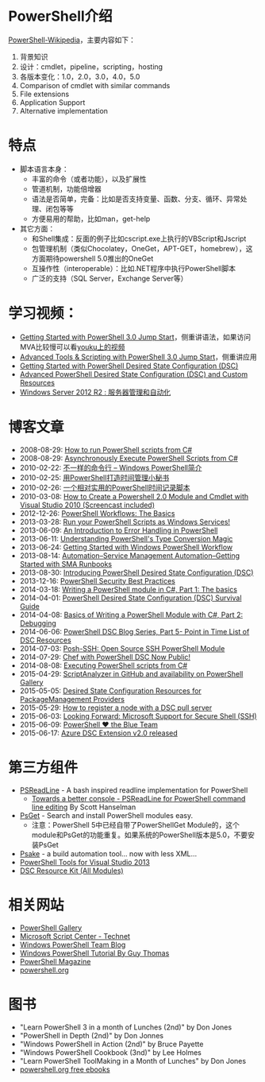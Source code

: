 

# PowerShell介绍

[PowerShell-Wikipedia](https://en.wiki2.org/wiki/Windows_PowerShell)，主要内容如下：

1. 背景知识
1. 设计：cmdlet，pipeline，scripting，hosting
1. 各版本变化：1.0，2.0，3.0，4.0，5.0
1. Comparison of cmdlet with similar commands
1. File extensions
1. Application Support
1. Alternative implementation

# 特点

- 脚本语言本身：
    - 丰富的命令（或者功能），以及扩展性
    - 管道机制，功能倍增器
    - 语法是否简单，完备：比如是否支持变量、函数、分支、循环、异常处理、闭包等等
    - 方便易用的帮助，比如man，get-help
- 其它方面：
    - 和Shell集成：反面的例子比如cscript.exe上执行的VBScript和Jscript
    - 包管理机制（类似Chocolatey，OneGet，APT-GET，homebrew），这方面期待powershell 5.0推出的OneGet
    - 互操作性（interoperable）：比如.NET程序中执行PowerShell脚本
    - 广泛的支持（SQL Server，Exchange Server等）

# 学习视频：

- [Getting Started with PowerShell 3.0 Jump Start](https://www.microsoftvirtualacademy.com/en-US/training-courses/getting-started-with-powershell-3-0-jump-start-8276)，侧重讲语法，如果访问MVA比较慢可以看[youku上的视频](http://www.youku.com/playlist_show/id_20773431.html?sf=10201)
- [Advanced Tools & Scripting with PowerShell 3.0 Jump Start](http://www.microsoftvirtualacademy.com/training-courses/advanced-tools-scripting-with-powershell-3-0-jump-start)，侧重讲应用
- [Getting Started with PowerShell Desired State Configuration (DSC)](http://www.microsoftvirtualacademy.com/training-courses/getting-started-with-powershell-desired-state-configuration-dsc-)
- [Advanced PowerShell Desired State Configuration (DSC) and Custom Resources](http://www.microsoftvirtualacademy.com/training-courses/advanced-powershell-desired-state-configuration-dsc-and-custom-resources)
- [Windows Server 2012 R2 : 服务器管理和自动化](http://www.microsoftvirtualacademy.com/training-courses/803)

# 博客文章

- 2008-08-29: [How to run PowerShell scripts from C#](http://www.codeproject.com/Articles/18229/How-to-run-PowerShell-scripts-from-C)
- 2008-08-29: [Asynchronously Execute PowerShell Scripts from C#](http://www.codeproject.com/Articles/18409/Asynchronously-Execute-PowerShell-Scripts-from-C)
- 2010-02-22: [不一样的命令行 – Windows PowerShell简介](http://www.cnblogs.com/grapeot/archive/2010/02/22/1670822.html)
- 2010-02-25: [用PowerShell打造时间管理小秘书](http://www.cnblogs.com/grapeot/archive/2010/02/25/1673473.html)
- 2010-02-26: [一个相对实用的PowerShell时间记录脚本](http://www.cnblogs.com/grapeot/archive/2010/02/26/1674246.html)
- 2010-03-08: [How to Create a Powershell 2.0 Module and Cmdlet with Visual Studio 2010 (Screencast included)](http://blogs.msdn.com/b/saveenr/archive/2010/03/08/how-to-create-a-powershell-2-0-module-and-cmdlet-with-visual-studio-2010-screencast-included.aspx)
- 2012-12-26: [PowerShell Workflows: The Basics](http://blogs.technet.com/b/heyscriptingguy/archive/2012/12/26/powershell-workflows-the-basics.aspx)
- 2013-03-28: [Run your PowerShell Scripts as Windows Services!](http://the.powershell.zone/run-your-powershell-scripts-as-windows-services/)
- 2013-06-09: [An Introduction to Error Handling in PowerShell](http://blogs.msdn.com/b/kebab/archive/2013/06/09/an-introduction-to-error-handling-in-powershell.aspx)
- 2013-06-11: [Understanding PowerShell's Type Conversion Magic](http://blogs.msdn.com/b/powershell/archive/2013/06/11/understanding-powershell-s-type-conversion-magic.aspx)
- 2013-06-24: [Getting Started with Windows PowerShell Workflow](https://technet.microsoft.com/en-us/library/jj134242.aspx)
- 2013-08-14: [Automation–Service Management Automation–Getting Started with SMA Runbooks](http://blogs.technet.com/b/privatecloud/archive/2013/08/14/automation-service-management-automation-getting-started-with-sma-runbooks.aspx)
- 2013-08-30: [Introducing PowerShell Desired State Configuration (DSC)](http://blogs.technet.com/b/privatecloud/archive/2013/08/30/introducing-powershell-desired-state-configuration-dsc.aspx)
- 2013-12-16: [PowerShell Security Best Practices](http://blogs.msdn.com/b/powershell/archive/2013/12/16/powershell-security-best-practices.aspx)
- 2014-03-18: [Writing a PowerShell module in C#, Part 1: The basics](http://www.powershellmagazine.com/2014/03/18/writing-a-powershell-module-in-c-part-1-the-basics/)
- 2014-04-01: [PowerShell Desired State Configuration (DSC) Survival Guide](http://social.technet.microsoft.com/wiki/contents/articles/23222.powershell-desired-state-configuration-dsc-survival-guide.aspx)
- 2014-04-08: [Basics of Writing a PowerShell Module with C#, Part 2: Debugging](http://www.powershellmagazine.com/2014/04/08/basics-of-writing-a-powershell-module-with-c-part-2-debugging/)
- 2014-06-06: [PowerShell DSC Blog Series, Part 5- Point in Time List of DSC Resources](http://blogs.technet.com/b/privatecloud/archive/2014/06/06/powershell-dsc-blog-series-part-5-point-in-time-list-of-dsc-resources.aspx)
- 2014-07-03: [Posh-SSH: Open Source SSH PowerShell Module](http://www.powershellmagazine.com/2014/07/03/posh-ssh-open-source-ssh-powershell-module/)
- 2014-07-29: [Chef with PowerShell DSC Now Public!](http://blogs.msdn.com/b/powershell/archive/2014/07/29/chef-with-powershell-dsc-now-public.aspx)
- 2014-08-08: [Executing PowerShell scripts from C#](http://blogs.msdn.com/b/kebab/archive/2014/04/28/executing-powershell-scripts-from-c.aspx)
- 2015-04-29: [ScriptAnalyzer in GitHub and availability on PowerShell Gallery](http://blogs.msdn.com/b/powershell/archive/2015/04/29/scriptanalyzer-in-github-and-availability-on-powershell-gallery.aspx)
- 2015-05-05: [Desired State Configuration Resources for PackageManagement Providers](http://blogs.msdn.com/b/powershell/archive/2015/05/05/desired-state-configuration-resources-for-packagemanagement-providers.aspx)
- 2015-05-29: [How to register a node with a DSC pull server](http://blogs.msdn.com/b/powershell/archive/2015/05/29/how-to-register-a-node-with-a-dsc-pull-server.aspx)
- 2015-06-03: [Looking Forward: Microsoft Support for Secure Shell (SSH)](http://blogs.msdn.com/b/powershell/archive/2015/06/03/looking-forward-microsoft-support-for-secure-shell-ssh.aspx)
- 2015-06-09: [PowerShell ♥ the Blue Team](http://blogs.msdn.com/b/powershell/archive/2015/06/09/powershell-the-blue-team.aspx)
- 2015-06-17: [Azure DSC Extension v2.0 released](http://blogs.msdn.com/b/powershell/archive/2015/06/17/azure-dsc-extension-v2-0-released.aspx)


# 第三方组件

- [PSReadLine](https://github.com/lzybkr/PSReadLine) - A bash inspired readline implementation for PowerShell
    - [Towards a better console - PSReadLine for PowerShell command line editing](http://www.hanselman.com/blog/TowardsABetterConsolePSReadLineForPowerShellCommandLineEditing.aspx) By Scott Hanselman
- [PsGet](http://psget.net/) - Search and install PowerShell modules easy.
    - 注意：PowerShell 5中已经自带了PowerShellGet Module的，这个module和PsGet的功能重复。如果系统的PowerShell版本是5.0，不要安装PsGet
- [Psake](https://github.com/psake/psake) - a build automation tool… now with less XML…
- [PowerShell Tools for Visual Studio 2013](https://visualstudiogallery.msdn.microsoft.com/c9eb3ba8-0c59-4944-9a62-6eee37294597)
- [DSC Resource Kit (All Modules)](https://gallery.technet.microsoft.com/scriptcenter/DSC-Resource-Kit-All-c449312d)

# 相关网站

- [PowerShell Gallery](https://www.powershellgallery.com/)
- [Microsoft Script Center - Technet](https://technet.microsoft.com/en-us/scriptcenter/bb410849.aspx)
- [Windows PowerShell Team Blog](http://blogs.msdn.com/b/powershell/)
- [Windows PowerShell Tutorial By Guy Thomas](http://www.computerperformance.co.uk/powershell/index.htm)
- [PowerShell Magazine](http://www.powershellmagazine.com/)
- [powershell.org](http://powershell.org/wp/)

# 图书

- "Learn PowerShell 3 in a month of Lunches (2nd)" by Don Jones
- "PowerShell in Depth (2nd)" by Don Jonnes
- "Windows PowerShell in Action (2nd)" by Bruce Payette
- "Windows PowerShell Cookbook (3nd)" by Lee Holmes
- "Learn PowerShell ToolMaking in a Month of Lunches" by Don Jones
- [powershell.org free ebooks](http://powershell.org/wp/ebooks/)
